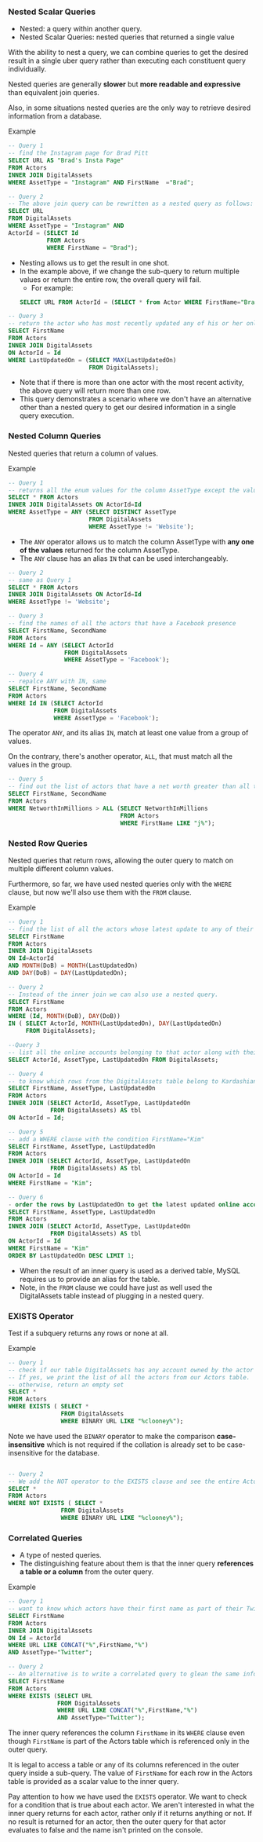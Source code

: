 ### Nested Scalar Queries
- Nested: a query within another query. 
- Nested Scalar Queries: nested queries that returned a single value

With the ability to nest a query, we can combine queries to get the desired result in a single uber query rather than executing each constituent query individually. 

Nested queries are generally **slower** but **more readable and expressive** than equivalent join queries. 

Also, in some situations nested queries are the only way to retrieve desired information from a database.

Example
```sql
-- Query 1
-- find the Instagram page for Brad Pitt
SELECT URL AS "Brad's Insta Page" 
FROM Actors 
INNER JOIN DigitalAssets 
WHERE AssetType = "Instagram" AND FirstName  ="Brad";

-- Query 2
-- The above join query can be rewritten as a nested query as follows:
SELECT URL 
FROM DigitalAssets 
WHERE AssetType = "Instagram" AND 
ActorId = (SELECT Id 
           FROM Actors 
           WHERE FirstName = "Brad");
```
- Nesting allows us to get the result in one shot. 
- In the example above, if we change the sub-query to return multiple values or return the entire row, the overall query will fail.
  - For example: 
  ```sql 
  SELECT URL FROM ActorId = (SELECT * from Actor WHERE FirstName="Brad");
  ```

```sql
-- Query 3
-- return the actor who has most recently updated any of his or her online social accounts
SELECT FirstName 
FROM Actors 
INNER JOIN DigitalAssets 
ON ActorId = Id 
WHERE LastUpdatedOn = (SELECT MAX(LastUpdatedOn) 
                       FROM DigitalAssets);
```
- Note that if there is more than one actor with the most recent activity, the above query will return more than one row. 
- This query demonstrates a scenario where we don't have an alternative other than a nested query to get our desired information in a single query execution.


### Nested Column Queries
Nested queries that return a column of values.

Example
```sql
-- Query 1
-- returns all the enum values for the column AssetType except the value "Website"
SELECT * FROM Actors 
INNER JOIN DigitalAssets ON ActorId=Id 
WHERE AssetType = ANY (SELECT DISTINCT AssetType 
                       FROM DigitalAssets
                       WHERE AssetType != 'Website');
```
- The `ANY` operator allows us to match the column AssetType with **any one of the values** returned for the column AssetType.
- The `ANY` clause has an alias `IN` that can be used interchangeably.

```sql
-- Query 2
-- same as Query 1
SELECT * FROM Actors 
INNER JOIN DigitalAssets ON ActorId=Id 
WHERE AssetType != 'Website';

-- Query 3
-- find the names of all the actors that have a Facebook presence
SELECT FirstName, SecondName
FROM Actors
WHERE Id = ANY (SELECT ActorId
                FROM DigitalAssets
                WHERE AssetType = 'Facebook');

-- Query 4
-- repalce ANY with IN, same
SELECT FirstName, SecondName
FROM Actors
WHERE Id IN (SELECT ActorId
             FROM DigitalAssets
             WHERE AssetType = 'Facebook');
```
The operator `ANY`, and its alias `IN`, match at least one value from a group of values. 

On the contrary, there's another operator, `ALL`, that must match all the values in the group. 
```sql
-- Query 5
-- find out the list of actors that have a net worth greater than all the actors whose first name starts with the letter 'J'
SELECT FirstName, SecondName 
FROM Actors 
WHERE NetworthInMillions > ALL (SELECT NetworthInMillions 
                                FROM Actors
                                WHERE FirstName LIKE "j%");
```

### Nested Row Queries
Nested queries that return rows, allowing the outer query to match on multiple different column values. 

Furthermore, so far, we have used nested queries only with the `WHERE` clause, but now we'll also use them with the `FROM` clause.

Example
```sql
-- Query 1
-- find the list of all the actors whose latest update to any of their online accounts was on the day of their birthday.
SELECT FirstName
FROM Actors
INNER JOIN DigitalAssets
ON Id=ActorId 
AND MONTH(DoB) = MONTH(LastUpdatedOn) 
AND DAY(DoB) = DAY(LastUpdatedOn);

-- Query 2
-- Instead of the inner join we can also use a nested query.
SELECT FirstName
FROM Actors 
WHERE (Id, MONTH(DoB), DAY(DoB))
IN ( SELECT ActorId, MONTH(LastUpdatedOn), DAY(LastUpdatedOn)
     FROM DigitalAssets);

--Query 3
-- list all the online accounts belonging to that actor along with their latest update times
SELECT ActorId, AssetType, LastUpdatedOn FROM DigitalAssets;

-- Query 4
-- to know which rows from the DigitalAssets table belong to Kardashian
SELECT FirstName, AssetType, LastUpdatedOn 
FROM Actors  
INNER JOIN (SELECT ActorId, AssetType, LastUpdatedOn 
            FROM DigitalAssets) AS tbl 
ON ActorId = Id;

-- Query 5
-- add a WHERE clause with the condition FirstName="Kim"
SELECT FirstName, AssetType, LastUpdatedOn 
FROM Actors 
INNER JOIN (SELECT ActorId, AssetType, LastUpdatedOn 
            FROM DigitalAssets) AS tbl 
ON ActorId = Id
WHERE FirstName = "Kim";

-- Query 6
- order the rows by LastUpdatedOn to get the latest updated online account for Kardashian.
SELECT FirstName, AssetType, LastUpdatedOn 
FROM Actors 
INNER JOIN (SELECT ActorId, AssetType, LastUpdatedOn 
            FROM DigitalAssets) AS tbl 
ON ActorId = Id
WHERE FirstName = "Kim"
ORDER BY LastUpdatedOn DESC LIMIT 1;
```
- When the result of an inner query is used as a derived table, MySQL requires us to provide an alias for the table.
- Note, in the `FROM` clause we could have just as well used the DigitalAssets table instead of plugging in a nested query.

### EXISTS Operator
Test if a subquery returns any rows or none at all.

Example
```sql
-- Query 1
-- check if our table DigitalAssets has any account owned by the actor George Clooney. 
-- If yes, we print the list of all the actors from our Actors table.
-- otherwise, return an empty set
SELECT *
FROM Actors
WHERE EXISTS ( SELECT * 
               FROM DigitalAssets
               WHERE BINARY URL LIKE "%clooney%"); 
```
Note we have used the `BINARY` operator to make the comparison **case-insensitive** which is not required if the collation is already set to be case-insensitive for the database.

```sql

-- Query 2
-- We add the NOT operator to the EXISTS clause and see the entire Actors table print out.
SELECT *
FROM Actors
WHERE NOT EXISTS ( SELECT * 
               FROM DigitalAssets
               WHERE BINARY URL LIKE "%clooney%"); 
```

### Correlated Queries
- A type of nested queries. 
- The distinguishing feature about them is that the inner query **references a table or a column** from the outer query.

Example
```sql
-- Query 1
-- want to know which actors have their first name as part of their Twitter handle
SELECT FirstName
FROM Actors 
INNER JOIN DigitalAssets
ON Id = ActorId
WHERE URL LIKE CONCAT("%",FirstName,"%") 
AND AssetType="Twitter";

-- Query 2
-- An alternative is to write a correlated query to glean the same information from the database.
SELECT FirstName
FROM Actors
WHERE EXISTS (SELECT URL 
              FROM DigitalAssets
              WHERE URL LIKE CONCAT("%",FirstName,"%") 
              AND AssetType="Twitter");
```
The inner query references the column `FirstName` in its `WHERE` clause even though `FirstName` is part of the Actors table which is referenced only in the outer query. 

It is legal to access a table or any of its columns referenced in the outer query inside a sub-query. The value of `FirstName` for each row in the Actors table is provided as a scalar value to the inner query.

Pay attention to how we have used the `EXISTS` operator. We want to check for a condition that is true about each actor. We aren't interested in what the inner query returns for each actor, rather only if it returns anything or not. If no result is returned for an actor, then the outer query for that actor evaluates to false and the name isn't printed on the console.



